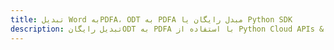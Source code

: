 ---title: تبدیل Word بهPDFA، ODT به PDFA مبدل رایگان یا Python SDKdescription: تبدیل رایگانODT به PDFA با استفاده از Python Cloud APIs & SDK. همچنین اسناد Microsoft Word و OpenOffice را در Cloud ایجاد، ویرایش و رندر کنید.---